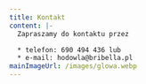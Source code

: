 ```yaml
---
title: Kontakt
content: |-
  Z﻿apraszamy do kontaktu przez

  * t﻿elefon: 690 494 436 lub
  * e﻿-mail: hodowla@bribella.pl
mainImageUrl: /images/glowa.webp
---
```

